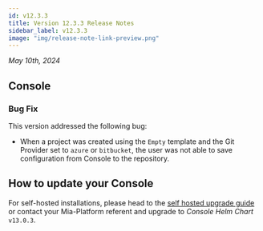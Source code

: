 ```yaml
---
id: v12.3.3
title: Version 12.3.3 Release Notes
sidebar_label: v12.3.3
image: "img/release-note-link-preview.png"
---
```


_May 10th, 2024_

## Console

### Bug Fix

This version addressed the following bug:  
* When a project was created using the `Empty` template and the Git Provider  set to `azure` or `bitbucket`, the user was not able to save configuration from Console to the repository.

## How to update your Console

For self-hosted installations, please head to the [self hosted upgrade guide](/docs/12.4.0/infrastructure/self-hosted/installation-chart/how-to-upgrade#v12---version-upgrades) or contact your Mia-Platform referent and upgrade to _Console Helm Chart_ `v13.0.3`.
